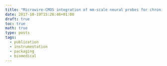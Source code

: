 ```yaml
---
title: "Microwire-CMOS integration of mm-scale neural probes for chronic local field potential recording"
date: 2017-10-19T15:26:46+01:00
draft: true
toc: true
math: true
type: posts
tags:
  - publication
  - instrumentation
  - packaging
  - biomedical
---
```

